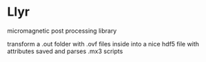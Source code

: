 # Llyr

micromagnetic post processing library

transform a .out folder with .ovf files inside into a nice hdf5 file with attributes saved and parses .mx3 scripts
